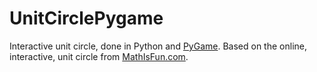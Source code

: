 # UnitCirclePygame

Interactive unit circle, done in Python and [PyGame](https://www.pygame.org/news).
Based on the online, interactive, unit circle from [MathIsFun.com](https://www.mathsisfun.com/geometry/unit-circle.html).
